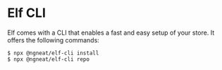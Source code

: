 # Elf CLI

Elf comes with a CLI that enables a fast and easy setup of your store. It offers the following commands:

```
$ npx @ngneat/elf-cli install
$ npx @ngneat/elf-cli repo
```
